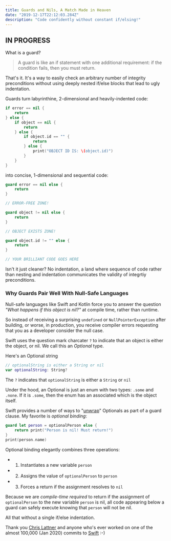 ```yaml
---
title: Guards and Nils, A Match Made in Heaven
date: "2019-12-17T22:12:03.284Z"
description: "Code confidently without constant if/elsing!"
---
```


<h2>IN PROGRESS</h2>

What is a guard?

<blockquote>A guard is like an if statement with one additional requirement: if the condition fails, then you must return.</blockquote>

That's it. It's a way to easily check an arbitrary number of integrity preconditions without using deeply nested if/else blocks that lead to ugly indentation.

Guards turn labyrinthine, 2-dimensional and heavily-indented code:

<div class="impl">

```swift
if error == nil {
    return
} else {
    if object == nil {
        return
    } else {
        if object.id == "" {
            return
        } else {
            print("OBJECT ID IS: \(object.id)")
        }
    }
}
```

</div>

into concise, 1-dimensional and sequential code:

<div class="impl">

```swift
guard error == nil else {
    return
}

// ERROR-FREE ZONE!

guard object != nil else {
    return
}

// OBJECT EXISTS ZONE!

guard object.id != "" else {
    return
}

// YOUR BRILLIANT CODE GOES HERE
```

</div>

Isn't it just cleaner? No indentation, a land where sequence of code rather than nesting and indentation communicates the validity of integrtiy preconditions.

<h3>Why Guards Pair Well With Null-Safe Languages</h3>

Null-safe languages like Swift and Kotlin force you to answer the question <i>"What happens if this object is nil?"</i> at compile time, rather than runtime.

So instead of receiving a surprising `undefined` or `NullPointerException` after building, or worse, in production, you receive compiler errors requesting that you as a developer consider the null case.

Swift uses the question mark charcater `?` to indicate that an object is either the object, or nil. We call this an <i>Optional</i> type.

Here's an Optional string

<div class="impl">

```swift
// optionalString is either a String or nil
var optionalString: String?
```

</div>

The `?` indicates that `optionalString` is either a `String` or `nil`

Under the hood, an Optional is just an enum with two types: `.some` and `.none`. If it is `.some`, then the enum has an associated which is the object itself.

Swift provides a number of ways to "[unwrap](https://www.hackingwithswift.com/sixty/10/2/unwrapping-optionals)" Optionals as part of a guard clause. My favorite is <i>optional binding</i>:

<div class="impl">

```swift
guard let person = optionalPerson else {
    return print("Person is nil! Must return!")
}
print(person.name)
```

</div>

Optional binding elegantly combines three operations:

- 1. Instantiates a new variable `person`
- 2. Assigns the value of `optionalPerson` to `person`
- 3. Forces a return if the assignment resolves to `nil`

Because we are <i>compile-time required</i> to return if the assignment of `optionalPerson` to the new variable `person` is nil, all code appearing below a guard can safely execute knowing that `person` will not be nil.

All that without a single if/else indentation.

Thank you [Chris Lattner](http://nondot.org/~sabre/) and anyone who's ever worked on one of the almost 100,000 (Jan 2020) commits to [Swift](https://github.com/apple/swift) :-)
